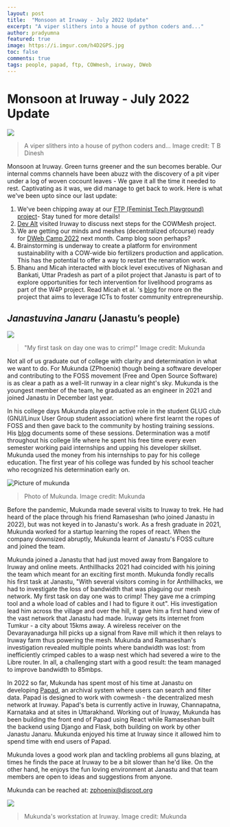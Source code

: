 ```yaml
---
layout: post
title:  "Monsoon at Iruway - July 2022 Update"
excerpt: "A viper slithers into a house of python coders and..."
author: pradyumna
featured: true
image: https://i.imgur.com/h4D2GPS.jpg
toc: false
comments: true
tags: people, papad, ftp, COWmesh, iruway, DWeb
---
```


# Monsoon at Iruway - July 2022 Update

![](https://i.imgur.com/h4D2GPS.jpg)

> A viper slithers into a house of python coders and... 
> Image credit: T B Dinesh

Monsoon at Iruway. Green turns greener and the sun becomes berable. Our internal comms channels have been abuzz with the discovery of a pit viper under a log of woven cocount leaves - We gave it all the time it needed to rest. Captivating as it was, we did manage to get back to work. Here is what we've been upto since our last update:
1. We've been chipping away at our [FTP (Feminist Tech Playground) project](https://files.janastu.org/s/yasYmDQERBqgASs#pdfviewer)- Stay tuned for more details!
1. [Dev Alt](https://www.devalt.org) visited Iruway to discuss next steps for the COWMesh project. 
1. We are getting our minds and meshes (decentralized ofcourse) ready for [DWeb Camp 2022](https://dwebcamp.org)  next month.  Camp blog soon perhaps?  
1. Brainstorming is underway to create a platform for environment sustainability with a COW-wide bio fertilizers production and application.  This has the potential to offer a way to restart the renarration work. 
1. Bhanu and Micah interacted with block level executives of Nighasan and Bankati, Uttar Pradesh as part of a pilot project that Janastu is part of to explore opportunities for tech intervention for livelihood programs as part of the W4P project. Read Micah et al. 's [blog](https://blog.janastu.org/journeys-dreams-and-everything-in-between/) for more on the project that aims to leverage ICTs to foster community entrepreneurship.  


## *Janastuvina Janaru* (Janastu’s people)
![](https://i.imgur.com/2IdnFz0.jpg)


> "My first task on day one was to crimp!" 
> Image credit: Mukunda 

Not all of us graduate out of college with clarity and determination in what we want to do. For Mukunda (ZPhoenix) though being a software developer and contributing to the FOSS movement (Free and Open Source Software) is as clear a path as a  well-lit runway in a clear night's sky.  Mukunda is the youngest member of the team, he graduated as an engineer in 2021 and joined Janastu in December last year.  

In his college days Mukunda played an active role in the student  GLUG club (GNU/Linux User Group student association) where first learnt the ropes of FOSS and then gave back to the community by hosting training sessions. His [blog](https://zphoenix.gitlab.io/blogs/) documents some of these sessions. Determination was a motif throughout his college life where he spent his free time every even semester working  paid internships and upping his developer skillset. Mukunda used the money from his internships to pay for his college education. The first year of his college was funded by his school teacher who recognized his determination early on. 


<img src="https://i.imgur.com/iLDjlO7.jpg" alt="Picture of mukunda" style="max-height:250px"/>

> Photo of Mukunda.
> Image credit: Mukunda


Before the pandemic, Mukunda made several visits to Iruway to trek. He had heard of the place through his friend Ramaseshan (who joined Janastu in 2022), but was not keyed in to Janastu's work. As a fresh graduate in 2021, Mukunda worked for a startup learning the ropes of react. When the company downsized abruptly, Mukunda learnt of Janastu's FOSS culture and joined the team. 

Mukunda joined a Janastu that had just moved away from Bangalore to Iruway and online meets. Anthillhacks 2021 had coincided with his joining the team which meant for an exciting first month. Mukunda fondly recalls his first task at Janastu, "With several visitors coming in for Anthillhacks, we had to investigate the loss of bandwidth that was plaguing our mesh network. My first task on day one was to crimp! They gave me a crimping tool and a whole load of cables and I had to figure it out". His investigation lead him across the village and over the hill, it gave him a first hand view of the vast network that Janastu had made. Iruway gets its internet from Tumkur - a city about 15kms away. A wireless receiver on the Devarayanadurga hill picks up a signal from Rave mill which it then relays to Iruway farm thus powering the mesh. Mukunda and Ramaseshan's investigation revealed multiple points where bandwidth was lost: from inefficiently crimped cables to a wasp nest which had severed a wire to the Libre router. In all, a challenging start with a good result: the team managed to improve bandwidth to 85mbps. 

In 2022 so far, Mukunda has spent most of his time at Janastu on developing [Papad](https://gitlab.com/servelots/papad), an archival system where users can search and filter data. Papad is designed to work with cowmesh - the decentralized mesh network at Iruway. Papad's beta is currently active in Iruway, Channapatna, Karnataka and at sites in Uttarakhand. Working out of Iruway, Mukunda has been  building the front end of Papad using React while Ramaseshan built the backend using Django and Flask, both building on work by other Janastu Janaru. Mukunda enjoyed his time at Iruway since it allowed him to spend time with end users of Papad. 

Mukunda loves a good work plan and tackling problems all guns blazing, at times he finds the pace at Iruway to be a bit slower than he'd like. On the other hand, he enjoys the fun loving environment at Janastu and that team members are open to ideas and suggestions from anyone. 

Mukunda can be reached at: zphoenix@disroot.org

![](https://i.imgur.com/Rr00vNq.jpg)

> Mukunda's workstation at Iruway.
> Image credit: Mukunda



